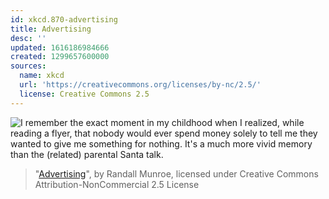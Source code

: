 ```yaml
---
id: xkcd.870-advertising
title: Advertising
desc: ''
updated: 1616186984666
created: 1299657600000
sources:
  name: xkcd
  url: 'https://creativecommons.org/licenses/by-nc/2.5/'
  license: Creative Commons 2.5
---
```

![I remember the exact moment in my childhood when I realized, while reading a flyer, that nobody would ever spend money solely to tell me they wanted to give me something for nothing. It's a much more vivid memory than the (related) parental Santa talk.](https://imgs.xkcd.com/comics/mathematically_annoying.png)
> "[Advertising](https://xkcd.com/870/)", by Randall Munroe, licensed under Creative Commons Attribution-NonCommercial 2.5 License
